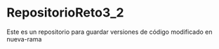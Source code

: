 # RepositorioReto3_2
Este es un repositorio para guardar versiones de código modificado en nueva-rama
